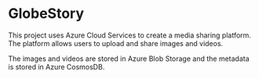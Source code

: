 # GlobeStory

This project uses Azure Cloud Services to create a media sharing platform. 
The platform allows users to upload and share images and videos.

The images and videos are stored in Azure Blob Storage and the metadata is stored in Azure CosmosDB.